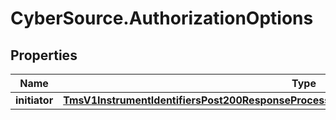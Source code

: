 # CyberSource.AuthorizationOptions

## Properties
Name | Type | Description | Notes
------------ | ------------- | ------------- | -------------
**initiator** | [**TmsV1InstrumentIdentifiersPost200ResponseProcessingInformationAuthorizationOptionsInitiator**](TmsV1InstrumentIdentifiersPost200ResponseProcessingInformationAuthorizationOptionsInitiator.md) |  | [optional] 


